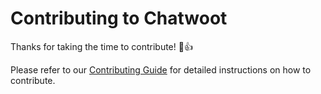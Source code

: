 # Contributing to Chatwoot

Thanks for taking the time to contribute! :tada::+1:

Please refer to our [Contributing Guide](https://www.aligned-tech.com/docs/contributing-guide) for detailed instructions on how to contribute.
